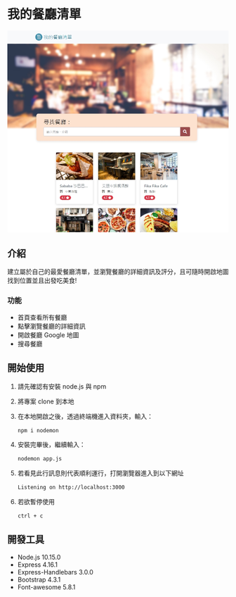 # 我的餐廳清單

![Index page about Restaurant List](./public/image/snapshot.jpg)

## 介紹

建立屬於自己的最愛餐廳清單，並瀏覽餐廳的詳細資訊及評分，且可隨時開啟地圖找到位置並且出發吃美食!

### 功能

- 首頁查看所有餐廳
- 點擊瀏覽餐廳的詳細資訊
- 開啟餐廳 Google 地圖
- 搜尋餐廳

## 開始使用

1. 請先確認有安裝 node.js 與 npm
2. 將專案 clone 到本地
3. 在本地開啟之後，透過終端機進入資料夾，輸入：

   ```bash
   npm i nodemon
   ```

4. 安裝完畢後，繼續輸入：

   ```bash
   nodemon app.js
   ```

5. 若看見此行訊息則代表順利運行，打開瀏覽器進入到以下網址

   ```bash
   Listening on http://localhost:3000
   ```

6. 若欲暫停使用

   ```bash
   ctrl + c
   ```

## 開發工具

- Node.js 10.15.0
- Express 4.16.1
- Express-Handlebars 3.0.0
- Bootstrap 4.3.1
- Font-awesome 5.8.1